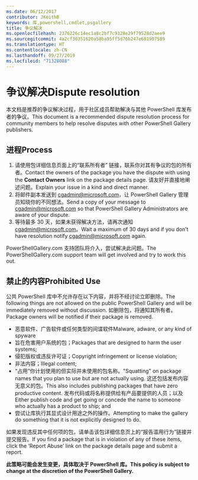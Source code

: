 ```yaml
---
ms.date: 06/12/2017
contributor: JKeithB
keywords: 库,powershell,cmdlet,psgallery
title: 争议解决
ms.openlocfilehash: 2376226c14ec1a8c2bf7c9328e29f79528d2aee9
ms.sourcegitcommit: 4a2cf30351620a58ba95ff5d76b247e601907589
ms.translationtype: HT
ms.contentlocale: zh-CN
ms.lasthandoff: 09/27/2019
ms.locfileid: "71328088"
---
```

# <a name="dispute-resolution"></a><span data-ttu-id="f389f-103">争议解决</span><span class="sxs-lookup"><span data-stu-id="f389f-103">Dispute resolution</span></span>

<span data-ttu-id="f389f-104">本文档是推荐的争议解决过程，用于社区成员帮助解决与其他 PowerShell 库发布者的争议。</span><span class="sxs-lookup"><span data-stu-id="f389f-104">This document is a recommended dispute resolution process for community members to help resolve disputes with other PowerShell Gallery publishers.</span></span>

## <a name="process"></a><span data-ttu-id="f389f-105">进程</span><span class="sxs-lookup"><span data-stu-id="f389f-105">Process</span></span>

1. <span data-ttu-id="f389f-106">请使用包详细信息页面上的“联系所有者”  链接，联系你对其有争议的包的所有者。</span><span class="sxs-lookup"><span data-stu-id="f389f-106">Contact the owners of the package you have the dispute with using the **Contact Owners** link on the package details page.</span></span>
   <span data-ttu-id="f389f-107">请友好并直接地阐述问题。</span><span class="sxs-lookup"><span data-stu-id="f389f-107">Explain your issue in a kind and direct manner.</span></span>
2. <span data-ttu-id="f389f-108">将邮件副本发送到 [cgadmin@microsoft.com](mailto:cgadmin@microsoft.com)，让 PowerShell Gallery 管理员知晓你的不同想法。</span><span class="sxs-lookup"><span data-stu-id="f389f-108">Send a copy of your message to [cgadmin@microsoft.com](mailto:cgadmin@microsoft.com) so that PowerShell Gallery Administrators are aware of your dispute.</span></span>
3. <span data-ttu-id="f389f-109">等待最多 30 天，如果未获得解决方法，请再次通知 [cgadmin@microsoft.com](mailto:cgadmin@microsoft.com)。</span><span class="sxs-lookup"><span data-stu-id="f389f-109">Wait a maximum of 30 days and if you don’t have resolution notify [cgadmin@microsoft.com](mailto:cgadmin@microsoft.com) again.</span></span>

<span data-ttu-id="f389f-110">PowerShellGallery.com 支持团队将介入，尝试解决此问题。</span><span class="sxs-lookup"><span data-stu-id="f389f-110">The PowerShellGallery.com support team will get involved and try to work this out.</span></span>

## <a name="prohibited-use"></a><span data-ttu-id="f389f-111">禁止的内容</span><span class="sxs-lookup"><span data-stu-id="f389f-111">Prohibited Use</span></span>

<span data-ttu-id="f389f-112">公共 PowerShell 库中不允许存在以下内容，并将不经讨论立即删除。</span><span class="sxs-lookup"><span data-stu-id="f389f-112">The following things are not allowed on the public PowerShell Gallery and will be immediately removed without discussion.</span></span>  <span data-ttu-id="f389f-113">如删除包，将通知其所有者。</span><span class="sxs-lookup"><span data-stu-id="f389f-113">Package owners will be notified if their package is removed.</span></span>

- <span data-ttu-id="f389f-114">恶意软件、广告软件或任何类型的间谍软件</span><span class="sxs-lookup"><span data-stu-id="f389f-114">Malware, adware, or any kind of spyware</span></span>
- <span data-ttu-id="f389f-115">旨在危害用户系统的包；</span><span class="sxs-lookup"><span data-stu-id="f389f-115">Packages that are designed to harm the user systems;</span></span>
- <span data-ttu-id="f389f-116">侵犯版权或违反许可证；</span><span class="sxs-lookup"><span data-stu-id="f389f-116">Copyright infringement or license violation;</span></span>
- <span data-ttu-id="f389f-117">非法内容；</span><span class="sxs-lookup"><span data-stu-id="f389f-117">Illegal content;</span></span>
- <span data-ttu-id="f389f-118">“占用”你计划使用的但实际并未使用的包名称。</span><span class="sxs-lookup"><span data-stu-id="f389f-118">"Squatting" on package names that you plan to use but are not actually using.</span></span> <span data-ttu-id="f389f-119">这还包括发布内容无意义的包。</span><span class="sxs-lookup"><span data-stu-id="f389f-119">This also includes publishing packages that have zero productive content.</span></span>
  <span data-ttu-id="f389f-120">发布代码或将名称提供给有产品要提供的人员；以及</span><span class="sxs-lookup"><span data-stu-id="f389f-120">Either publish code and get going or concede the name to someone who actually has a product to ship; and</span></span>
- <span data-ttu-id="f389f-121">尝试让库执行其显式设计用途之外的操作。</span><span class="sxs-lookup"><span data-stu-id="f389f-121">Attempting to make the gallery do something that it is not explicitly designed to do.</span></span>

<span data-ttu-id="f389f-122">如果发现违反其中任何项的包，请单击该包详细信息页上的“报告滥用行为”链接并提交报告。</span><span class="sxs-lookup"><span data-stu-id="f389f-122">If you find a package that is in violation of any of these items, click the ‘Report Abuse’ link on the package details page and submit a report.</span></span>

<span data-ttu-id="f389f-123">**此策略可能会发生变更，具体取决于 PowerShell 库。**</span><span class="sxs-lookup"><span data-stu-id="f389f-123">**This policy is subject to change at the discretion of the PowerShell Gallery.**</span></span>
